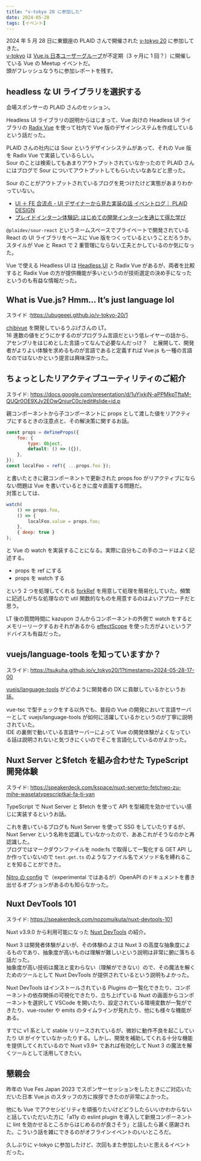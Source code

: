 ```yaml
---
title: "v-tokyo 20 に参加した"
date: 2024-05-28
tags: [イベント]
---
```


2024 年 5 月 28 日に東銀座の PLAID さんで開催された [v-tokyo 20](https://vuejs-meetup.connpass.com/event/318066/) に参加してきた。  
[v-tokyo](https://vuejs-meetup.connpass.com/) は [Vue.js 日本ユーザーグループ](https://github.com/vuejs-jp/home)が不定期（3 ヶ月に 1 回？）に開催している Vue の Meetup イベントだ。  
頭がフレッシュなうちに参加レポートを残す。

## headless な UI ライブラリを選択する

会場スポンサーの PLAID さんのセッション。

Headless UI ライブラリの説明からはじまって、Vue 向けの Headless UI ライブラリの [Radix Vue](https://www.radix-vue.com/) を使って社内で Vue 版のデザインシステムを作成しているという話だった。

PLAID さんの社内には Sour というデザインシステムがあって、それの Vue 版を Radix Vue で実装しているらしい。  
Sour のことは検索してもあまりアウトプットされていなかったので PLAID さんにはブログで Sour についてアウトプットしてもらいたいなあなどと思った。

Sour のことがアウトプットされているブログを見つけたけど実態があまりわかっていない。

- [UI ＋ FE 合流点 - UI デザイナーから見た実装の話 イベントログ｜ PLAID DESIGN](https://note.com/plaid_design/n/n57d1815d688d)
- [プレイドインターン体験記: はじめての開発インターンを通じて得た学び](https://tech.plaid.co.jp/intern-at-plaid-calloc)

`@plaidev/sour-react` というネームスペースでプライベートで開発されている React の UI ライブラリをベースに Vue 版をつくっているということだろうか。  
スタイルが Vue と React で 2 重管理にならない工夫とかしているのか気になった。

Vue で使える Headless UI は [Headless UI](https://headlessui.com/) と Radix Vue があるが、両者を比較すると Radix Vue の方が提供機能が多いというのが技術選定の決め手になったというのも有益な情報だった。

## What is Vue.js? Hmm… It’s just language lol

スライド :https://ubugeeei.github.io/v-tokyo-20/1

[chibivue](https://ubugeeei.github.io/chibivue/) を開発しているうぶげさんの LT。  
16 進数の値をどうにかするのがプログラム言語だという低レイヤーの話から、アセンブリをはじめとした言語ってなんで必要なんだっけ？　と展開して、開発者がよりよい体験を求めるものが言語であると定義すれば Vue.js も一種の言語なのではないかという提言は興味深かった。

## ちょっとしたリアクティブユーティリティのご紹介

スライド: https://docs.google.com/presentation/d/1uYjxkjN-aPPMkpTftaM-QUQr0OE9XJv2EOwQniurC0c/edit#slide=id.p

親コンポーネントから子コンポーネントに props として渡した値をリアクティブにするときの注意点と、その解決策に関するお話。

```javascript
const props = defineProps({
	foo: {
		type: Object,
		default: () => ({}),
	},
});
const localFoo = ref({ ...props.foo });
```

と書いたときに親コンポーネントで更新された props.foo がリアクティブにならない問題は Vue を書いているときに度々直面する問題だ。  
対策としては、

```javascript
watch(
	() => props.foo,
	() => {
		localFoo.value = props.foo;
	},
	{ deep: true }
);
```

と Vue の watch を実装することになる。実際に自分もこの手のコードはよく記述する。

- props を ref にする
- props を watch する

という 2 つを処理してくれる [forkRef](https://docs.google.com/presentation/d/1uYjxkjN-aPPMkpTftaM-QUQr0OE9XJv2EOwQniurC0c/edit#slide=id.g2e09d839be3_0_140) を用意して処理を簡易化していた。頻繁に記述しがちな処理なので util 関数的なものを用意するのはよいアプローチだと思う。

LT 後の質問時間に kazupon さんからコンポーネントの外側で watch をするとメモリーリークするおそれがあるから [effectScope](https://vuejs.org/api/reactivity-advanced.html#effectscope) を使った方がよいというアドバイスも有益だった。

## vuejs/language-tools を知っていますか？

スライド: https://tsukuha.github.io/v_tokyo20/1?timestamp=2024-05-28-17-00

[vuejs/language-tools](https://github.com/vuejs/language-tools) がどのように開発者の DX に貢献しているかというお話。

vue-tsc で型チェックをする以外でも、普段の Vue の開発において言語サーバーとして vuejs/language-tools が如何に活躍しているかというのが丁寧に説明されていた。  
IDE の裏側で動いている言語サーバーによって Vue の開発体験がよくなっている話は説明されないと気づきにくいのでそこを言語化しているのがよかった。

## Nuxt Server と$fetch を組み合わせた TypeScript 開発体験

スライド: https://speakerdeck.com/kspace/nuxt-serverto-fetchwo-zu-mihe-wasetatypescriptkai-fa-ti-yan

TypeScript で Nuxt Server と $fetch を使って API を型補完を効かせていい感じに実装するというお話。

これを書いているブログも Nuxt Server を使って SSG をしていたりするが、Nuxt Server という名称を認識していなかったので、ああこれがそうなのかと再認識した。  
ブログではマークダウンファイルを node:fs で取得して一覧化する GET API しか作っていないので `test.get.ts` のようなファイル名でメソッド名を縛れることを知ることができた。

[Nitro の config](https://nitro.unjs.io/config#openapi) で（experimental ではあるが）OpenAPI のドキュメントを書き出せるオプションがあるのも知らなかった。

## Nuxt DevTools 101

スライド: https://speakerdeck.com/nozomuikuta/nuxt-devtools-101

Nuxt v3.9.0 から利用可能になった [Nuxt DevTools](https://devtools.nuxt.com/) の紹介。

Nuxt 3 は開発者体験がよいが、その体験のよさは Nuxt 3 の高度な抽象度によるものであり、抽象度が高いものは理解が難しいという説明は非常に腑に落ちる話だった。  
抽象度が高い技術は魔法と変わらない（理解ができない）ので、その魔法を解くためのツールとして Nuxt DevTools が提供されているという説明もよかった。

Nuxt DevTools はインストールされている Plugins の一覧化できたり、コンポーネントの依存関係の可視化できたり、立ち上げている Nuxt の画面からコンポーネントを選択して VSCode を開いたり、設定されている環境変数が一覧ができたり、vue-router や emits のタイムラインが見れたり、他にも様々な機能がある。

すでに v1 系として stable リリースされているが、微妙に動作不良を起こしていたり UI がイケていなかったりする。しかし、開発を補助してくれる十分な機能を提供してくれているので Nuxt v3.9+ であれば有効化して Nuxt 3 の魔法を解くツールとして活用してきたい。

## 懇親会

昨年の Vue Fes Japan 2023 でスポンサーセッションをしたときにご対応いただいた日本 Vue.js のスタッフの方に挨拶できたのが非常によかった。

他にも Vue でアクセシビリティを頑張りたいけどどうしたらいいかわからないと話していただいた方に「a11y の eslint plugin を導入して新規コンポーネントに lint を効かせるところからはじめるのが良さそう」と話したら甚く感謝された。こういう話を雑にできるのがオフラインイベントのいいところだ。

久しぶりに v-tokyo に参加したけど、次回もまた参加したいと思えるイベントだった。
